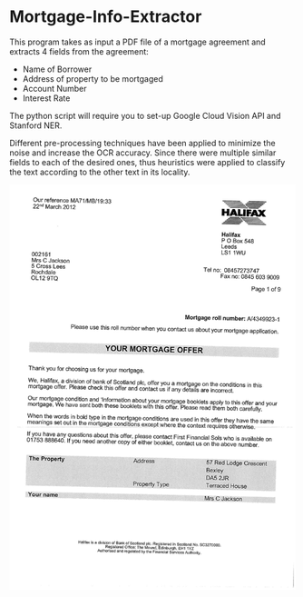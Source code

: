 # Mortgage-Info-Extractor
This program takes as input a PDF file of a mortgage agreement and extracts 4 fields from the agreement:
  - Name of Borrower
  - Address of property to be mortgaged
  - Account Number
  - Interest Rate
  
The python script will require you to set-up Google Cloud Vision API and Stanford NER.

Different pre-processing techniques have been applied to minimize the noise and increase the OCR accuracy. Since there were multiple similar fields to each of the desired ones, thus heuristics were applied to classify the text according to the other text in its locality. 

![image not found](resources/0org.png?raw=true "Original")
